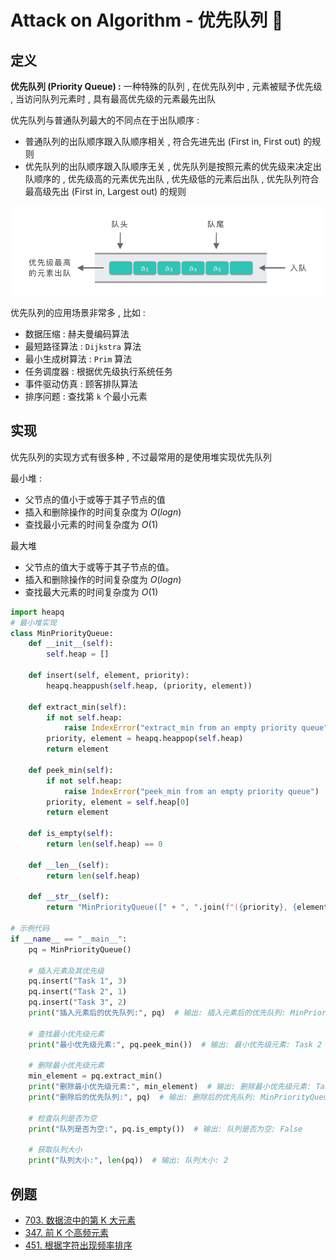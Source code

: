 # Attack on Algorithm - 优先队列 🐝 

## 定义

**优先队列 (Priority Queue) :** 一种特殊的队列 , 在优先队列中 , 元素被赋予优先级 , 当访问队列元素时 , 具有最高优先级的元素最先出队

优先队列与普通队列最大的不同点在于出队顺序 : 

- 普通队列的出队顺序跟入队顺序相关 , 符合先进先出 (First in, First out) 的规则
- 优先队列的出队顺序跟入队顺序无关 , 优先队列是按照元素的优先级来决定出队顺序的 , 优先级高的元素优先出队 , 优先级低的元素后出队 , 优先队列符合 最高级先出 (First in, Largest out) 的规则

![priority-queue-01](https://github.com/attack-on-backend/algorithm/blob/master/assert/priority-queue-01.png?raw=true)

优先队列的应用场景非常多 , 比如 : 

- 数据压缩 : 赫夫曼编码算法
- 最短路径算法 : `Dijkstra` 算法
- 最小生成树算法 : `Prim` 算法
- 任务调度器 : 根据优先级执行系统任务
- 事件驱动仿真 : 顾客排队算法
- 排序问题 : 查找第 `k` 个最小元素

## 实现

优先队列的实现方式有很多种 , 不过最常用的是使用堆实现优先队列

最小堆 : 

- 父节点的值小于或等于其子节点的值
- 插入和删除操作的时间复杂度为 $O(log n)$
- 查找最小元素的时间复杂度为 $O(1)$ 

最大堆

- 父节点的值大于或等于其子节点的值。
- 插入和删除操作的时间复杂度为 $O(log n)$
- 查找最大元素的时间复杂度为 $O(1)$

```python
import heapq
# 最小堆实现
class MinPriorityQueue:
    def __init__(self):
        self.heap = []

    def insert(self, element, priority):
        heapq.heappush(self.heap, (priority, element))

    def extract_min(self):
        if not self.heap:
            raise IndexError("extract_min from an empty priority queue")
        priority, element = heapq.heappop(self.heap)
        return element

    def peek_min(self):
        if not self.heap:
            raise IndexError("peek_min from an empty priority queue")
        priority, element = self.heap[0]
        return element

    def is_empty(self):
        return len(self.heap) == 0

    def __len__(self):
        return len(self.heap)

    def __str__(self):
        return "MinPriorityQueue([" + ", ".join(f"({priority}, {element})" for priority, element in self.heap) + "])"

# 示例代码
if __name__ == "__main__":
    pq = MinPriorityQueue()

    # 插入元素及其优先级
    pq.insert("Task 1", 3)
    pq.insert("Task 2", 1)
    pq.insert("Task 3", 2)
    print("插入元素后的优先队列:", pq)  # 输出: 插入元素后的优先队列: MinPriorityQueue([(1, Task 2), (3, Task 1), (2, Task 3)])

    # 查找最小优先级元素
    print("最小优先级元素:", pq.peek_min())  # 输出: 最小优先级元素: Task 2

    # 删除最小优先级元素
    min_element = pq.extract_min()
    print("删除最小优先级元素:", min_element)  # 输出: 删除最小优先级元素: Task 2
    print("删除后的优先队列:", pq)  # 输出: 删除后的优先队列: MinPriorityQueue([(2, Task 3), (3, Task 1)])

    # 检查队列是否为空
    print("队列是否为空:", pq.is_empty())  # 输出: 队列是否为空: False

    # 获取队列大小
    print("队列大小:", len(pq))  # 输出: 队列大小: 2
```

## 例题

- [703. 数据流中的第 K 大元素](https://leetcode.cn/problems/kth-largest-element-in-a-stream/)
- [347. 前 K 个高频元素](https://leetcode.cn/problems/top-k-frequent-elements/)
- [451. 根据字符出现频率排序](https://leetcode.cn/problems/sort-characters-by-frequency/)